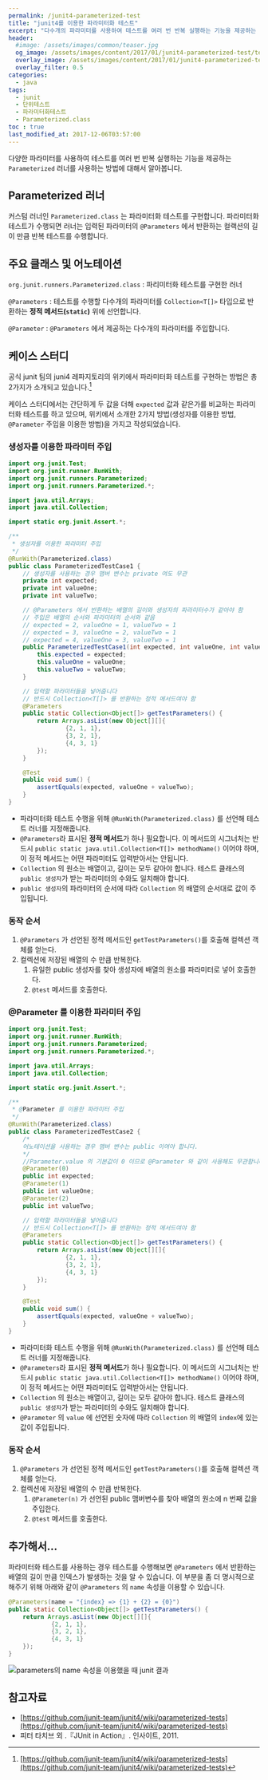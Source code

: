 ```yaml
---
permalink: /junit4-parameterized-test
title: "junit4를 이용한 파라미터화 테스트"
excerpt: "다수개의 파라미터를 사용하여 테스트를 여러 번 반복 실행하는 기능을 제공하는 `Parameterized` 러너를 사용하는 방법에 대해서 알아봅니다."
header:
  #image: /assets/images/common/teaser.jpg
  og_image: /assets/images/content/2017/01/junit4-parameterized-test/teaser.png
  overlay_image: /assets/images/content/2017/01/junit4-parameterized-test/teaser.png
  overlay_filter: 0.5
categories:
  - java
tags: 
  - junit
  - 단위테스트
  - 파라미터화테스트
  - Parameterized.class
toc : true
last_modified_at: 2017-12-06T03:57:00
---
```


다양한 파라미터를 사용하여 테스트를 여러 번 반복 실행하는 기능을 제공하는 `Parameterized` 러너를 사용하는 방법에 대해서 알아봅니다.

## Parameterized 러너

커스텀 러너인 `Parameterized.class` 는 파라미터화 테스트를 구현합니다.
파라미터화 테스트가 수행되면 러너는 입력된 파라미터의 `@Parameters` 에서 반환하는 컬랙션의 길이 만큼 반복 테스트를 수행합니다.


## 주요 클래스 및 어노테이션

`org.junit.runners.Parameterized.class`
: 파리미터화 테스트를 구현한 러너

`@Parameters`
: 테스트를 수행할 다수개의 파라미터를 `Collection<T[]>` 타입으로 반환하는 **정적 메서드(`static`)** 위에 선언합니다.

`@Parameter`
: `@Parameters` 에서 제공하는 다수개의 파라미터를 주입합니다.


## 케이스 스터디

공식 junit 팀의 juni4 레파지토리의 위키에서 파라미터화 테스트를 구현하는 방법은 총 2가지가 소개되고 있습니다.[^1]

[^1]: [https://github.com/junit-team/junit4/wiki/parameterized-tests](https://github.com/junit-team/junit4/wiki/parameterized-tests)

케이스 스터디에서는 간단하게 두 값을 더해 `expected` 값과 같은가를 비교하는 파라미터화 테스트를 하고 있으며, 위키에서 소개한 2가지 방법(생성자를 이용한 방법, `@Parameter` 주입을 이용한 방법)을 가지고 작성되었습니다.


### 생성자를 이용한 파라미터 주입
```java
import org.junit.Test;
import org.junit.runner.RunWith;
import org.junit.runners.Parameterized;
import org.junit.runners.Parameterized.*;

import java.util.Arrays;
import java.util.Collection;

import static org.junit.Assert.*;

/**
 * 생성자를 이용한 파라미터 주입
 */
@RunWith(Parameterized.class)
public class ParameterizedTestCase1 {
    // 생성자를 사용하는 경우 맴버 변수는 private 여도 무관
    private int expected;
    private int valueOne;
    private int valueTwo;

    // @Parameters 에서 반환하는 배열의 길이와 생성자의 파라미터수가 같아야 함
    // 주입은 배열의 순서와 파라미터의 순서와 같음
    // expected = 2, valueOne = 1, valueTwo = 1
    // expected = 3, valueOne = 2, valueTwo = 1
    // expected = 4, valueOne = 3, valueTwo = 1
    public ParameterizedTestCase1(int expected, int valueOne, int valueTwo) {
        this.expected = expected;
        this.valueOne = valueOne;
        this.valueTwo = valueTwo;
    }

    // 입력할 파라미터들을 넣어줍니다
    // 반드시 Collection<T[]> 를 반환하는 정적 메서드여야 함
    @Parameters
    public static Collection<Object[]> getTestParameters() {
        return Arrays.asList(new Object[][]{
                {2, 1, 1},
                {3, 2, 1},
                {4, 3, 1}
        });
    }

    @Test
    public void sum() {
        assertEquals(expected, valueOne + valueTwo);
    }
}
```
* 파라미터화 테스트 수행을 위해 `@RunWith(Parameterized.class)` 를 선언해 테스트 러너를 지정해줍니다.
* `@Parameters`라 표시된 **정적 메서드**가 하나 필요합니다. 이 메서드의 시그너처는 반드시 `public static java.util.Collection<T[]> methodName()` 이어야 하며, 이 정적 메서드는 어떤 파라미터도 입력받아서는 안됩니다.
* `Collection` 의 원소는 배열이고, 길이는 모두 같아야 합니다. 테스트 클래스의 `public 생성자`가 받는 파라미터의 수와도 일치해야 합니다.
* `public 생성자`의 파라미터의 순서에 따라 `Collection` 의 배열의 순서대로 값이 주입됩니다.

### 동작 순서
1. `@Parameters` 가 선언된 정적 메서드인 `getTestParameters()`를 호출해 컬렉션 객체를 얻는다.
1. 컬렉션에 저장된 배열의 수 만큼 반복한다.
    1. 유일한 public 생성자를 찾아 생성자에 배열의 원소를 파라미터로 넣어 호출한다.
    1. `@test` 메서드를 호출한다.


### @Parameter 를 이용한 파라미터 주입
```java
import org.junit.Test;
import org.junit.runner.RunWith;
import org.junit.runners.Parameterized;
import org.junit.runners.Parameterized.*;

import java.util.Arrays;
import java.util.Collection;

import static org.junit.Assert.*;

/**
 * @Parameter 를 이용한 파라미터 주입
 */
@RunWith(Parameterized.class)
public class ParameterizedTestCase2 {
    /*
    어노테이션을 사용하는 경우 맴버 변수는 public 이여야 합니다.
    */
    //Parameter.value 의 기본값이 0 이므로 @Parameter 와 같이 사용해도 무관함니다.
    @Parameter(0)
    public int expected;
    @Parameter(1)
    public int valueOne;
    @Parameter(2)
    public int valueTwo;

    // 입력할 파라미터들을 넣어줍니다
    // 반드시 Collection<T[]> 를 반환하는 정적 메서드여야 함
    @Parameters
    public static Collection<Object[]> getTestParameters() {
        return Arrays.asList(new Object[][]{
                {2, 1, 1},
                {3, 2, 1},
                {4, 3, 1}
        });
    }

    @Test
    public void sum() {
        assertEquals(expected, valueOne + valueTwo);
    }
}
```
* 파라미터화 테스트 수행을 위해 `@RunWith(Parameterized.class)` 를 선언해 테스트 러너를 지정해줍니다.
* `@Parameters`라 표시된 **정적 메서드**가 하나 필요합니다. 이 메서드의 시그너처는 반드시 `public static java.util.Collection<T[]> methodName()` 이어야 하며, 이 정적 메서드는 어떤 파라미터도 입력받아서는 안됩니다.
* `Collection` 의 원소는 배열이고, 길이는 모두 같아야 합니다. 테스트 클래스의 `public 생성자`가 받는 파라미터의 수와도 일치해야 합니다.
* `@Parameter` 의 `value` 에 선언된 숫자에 따라 `Collection` 의 배열의 `index`에 있는 값이 주입됩니다.

### 동작 순서
1. `@Parameters` 가 선언된 정적 메서드인 `getTestParameters()`를 호출해 컬렉션 객체를 얻는다.
1. 컬렉션에 저장된 배열의 수 만큼 반복한다.
    1. `@Parameter(n)` 가 선언된 public 맴버변수를 찾아 배열의 원소에 n 번째 값을 주입한다.
    1. `@test` 메서드를 호출한다.


## 추가해서...

파라미터화 테스트를 사용하는 경우 테스트를 수행해보면 `@Parameters` 에서 반환하는 배열의 길이 만큼 인덱스가 발생하는 것을 알 수 있습니다. 
이 부분을 좀 더 명시적으로 해주기 위해 아래와 같이 `@Parameters` 의 `name` 속성을 이용할 수 있습니다.

```java
@Parameters(name = "{index} => {1} + {2} = {0}")
public static Collection<Object[]> getTestParameters() {
    return Arrays.asList(new Object[][]{
            {2, 1, 1},
            {3, 2, 1},
            {4, 3, 1}
    });
}
```

![parameters의 name 속성을 이용했을 때 junit 결과](/assets/images/content/2017/01/junit4-parameterized-test/parameters-with-name.png)


## 참고자료
* [https://github.com/junit-team/junit4/wiki/parameterized-tests](https://github.com/junit-team/junit4/wiki/parameterized-tests)
* 피터 타치브 외 .『JUnit in Action』. 인사이트, 2011.